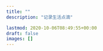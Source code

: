 ```yaml
---
title: ""
description: "记录生活点滴"

lastmod: 2020-10-06T08:49:55+00:00
draft: false
images: []
---
```

